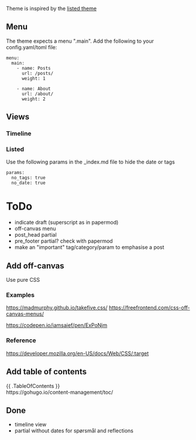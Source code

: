 Theme is inspired by the [listed theme](https://github.com/ronv/listed )

## Menu

The theme expects a menu ".main". Add the following to your config.yaml/toml file:

```
menu:
  main:
    - name: Posts
      url: /posts/
      weight: 1

    - name: About
      url: /about/
      weight: 2
```

## Views

### Timeline


### Listed

Use the following params in the _index.md file to hide the date or tags
```
params:
  no_tags: true
  no_date: true
```


# ToDo

- indicate draft (superscript as in papermod)
- off-canvas menu
- post_head partial
- pre_footer partial? check with papermod
- make an "important" tag/category/param to emphasise a post

## Add off-canvas

Use pure CSS

### Examples


https://madmurphy.github.io/takefive.css/
https://freefrontend.com/css-off-canvas-menus/

https://codepen.io/iamsaief/pen/ExPoNjm

### Reference
https://developer.mozilla.org/en-US/docs/Web/CSS/:target



## Add table of contents
<aside>
    {{ .TableOfContents }}
</aside>
https://gohugo.io/content-management/toc/









## Done
- timeline view
- partial without dates for spørsmål and reflections
